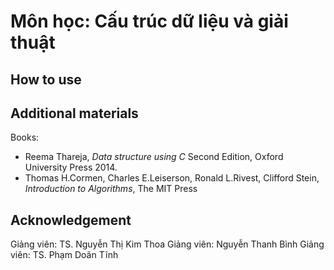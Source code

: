 # Môn học: Cấu trúc dữ liệu và giải thuật

## How to use

## Additional materials

Books:

- Reema Thareja, _Data structure using C_ Second Edition, Oxford University Press 2014.
- Thomas H.Cormen, Charles E.Leiserson, Ronald L.Rivest, Clifford Stein, _Introduction to Algorithms_, The MIT Press

## Acknowledgement

Giảng viên: TS. Nguyễn Thị Kim Thoa
Giảng viên: Nguyễn Thanh Bình
Giảng viên: TS. Phạm Doãn Tĩnh
